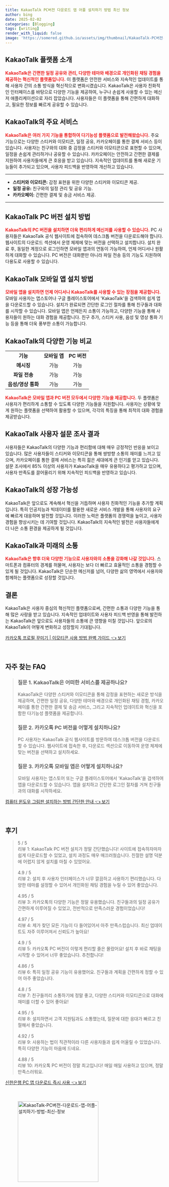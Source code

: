```yaml
---
title: KakaoTalk PC버전 다운로드 앱 어플 설치하기 방법 최신 정보
author: bing
date: 2025-02-02
categories: [Blogging]
tags: [writing]
render_with_liquid: false
image: 'https://somered.github.io/assets/img/thumbnail/KakaoTalk-PC버전-다운로드-앱-어플-설치하기-방법-최신-정보.webp'
---
```



<h2 id='KakaoTalk소개'>KakaoTalk 플랫폼 소개</h2>

<p><b><span style="color: #ee2323;">KakaoTalk은 간편한 일정 공유와 관리, 다양한 테마와 배경으로 개인화된 채팅 경험을 제공하는 혁신적인 플랫폼입니다.</span></b> 이 플랫폼은 안전한 서비스와 지속적인 업데이트를 통해 사용자 간의 소통 방식을 혁신적으로 변화시켰습니다. KakaoTalk은 사용자 친화적인 인터페이스를 바탕으로 다양한 기능을 제공하여, 누구나 손쉽게 사용할 수 있는 메신저 애플리케이션으로 자리 잡았습니다. 사용자들은 이 플랫폼을 통해 간편하게 대화하고, 필요한 정보를 빠르게 공유할 수 있습니다.</p>

<h2 id='KakaoTalk서비스'>KakaoTalk의 주요 서비스</h2>

<p><b><span style="color: #ee2323;">KakaoTalk은 여러 가지 기능을 통합하여 다기능성 플랫폼으로 발전해왔습니다.</span></b> 주요 기능으로는 다양한 스티커와 이모티콘, 일정 공유, 카카오페이를 통한 결제 서비스 등이 있습니다. 사용자는 친구와의 대화 중 감정을 스티커와 이모티콘으로 표현할 수 있으며, 일정을 손쉽게 관리하거나 공유할 수 있습니다. 카카오페이는 안전하고 간편한 결제를 지원하여 사용자들에게 큰 호응을 받고 있습니다. 지속적인 업데이트를 통해 새로운 기능들이 추가되고 있으며, 사용자 피드백을 반영하여 개선하고 있습니다.</p>

<hr />

<ul>
    <li><b>스티커와 이모티콘:</b> 감정 표현을 위한 다양한 스티커와 이모티콘 제공.</li>
    <li><b>일정 공유:</b> 친구와의 일정 관리 및 공유 기능.</li>
    <li><b>카카오페이:</b> 간편한 결제 및 송금 서비스 제공.</li>
</ul>

<hr />

<h2 id='KakaoTalkPC설치'>KakaoTalk PC 버전 설치 방법</h2>

<p><b><span style="color: #ee2323;">KakaoTalk의 PC 버전을 설치하면 더욱 편리하게 메신저를 사용할 수 있습니다.</span></b> PC 사용자들은 KakaoTalk 공식 웹사이트에 접속하여 데스크톱 버전을 다운로드해야 합니다. 웹사이트의 다운로드 섹션에서 운영 체제에 맞는 버전을 선택하고 설치합니다. 설치 완료 후, 동일한 계정으로 로그인하면 모바일 앱과의 연동이 가능하여, 언제 어디서나 원활하게 대화할 수 있습니다. PC 버전은 대화뿐만 아니라 파일 전송 등의 기능도 지원하여 다용도로 사용할 수 있습니다.</p>

<h2 id='KakaoTalk모바일설치'>KakaoTalk 모바일 앱 설치 방법</h2>

<p><b><span style="color: #ee2323;">모바일 앱을 설치하면 언제 어디서나 KakaoTalk를 사용할 수 있는 장점을 제공합니다.</span></b> 모바일 사용자는 앱스토어나 구글 플레이스토어에서 'KakaoTalk'을 검색하여 쉽게 앱을 다운로드할 수 있습니다. 설치가 완료되면 간단한 로그인 절차를 통해 친구들과 대화를 시작할 수 있습니다. 모바일 앱은 언제든지 소통이 가능하고, 다양한 기능을 통해 사용자들이 원하는 대화 경험을 제공합니다. 친구 추가, 스티커 사용, 음성 및 영상 통화 기능 등을 통해 더욱 풍부한 소통이 가능합니다.</p>

<h2 id='KakaoTalk기능비교'>KakaoTalk의 다양한 기능 비교</h2>

<table>
    <tr>
        <td style="text-align: center; height: 17px;"><b>기능</b></td>
        <td style="text-align: center; height: 17px;"><b>모바일 앱</b></td>
        <td style="text-align: center; height: 17px;"><b>PC 버전</b></td>
    </tr>
    <tr>
        <td style="text-align: center; height: 17px;"><b>메시징</b></td>
        <td style="text-align: center; height: 17px;">가능</td>
        <td style="text-align: center; height: 17px;">가능</td>
    </tr>
    <tr>
        <td style="text-align: center; height: 17px;"><b>파일 전송</b></td>
        <td style="text-align: center; height: 17px;">가능</td>
        <td style="text-align: center; height: 17px;">가능</td>
    </tr>
    <tr>
        <td style="text-align: center; height: 17px;"><b>음성/영상 통화</b></td>
        <td style="text-align: center; height: 17px;">가능</td>
        <td style="text-align: center; height: 17px;">가능</td>
    </tr>
</table>

<p><b><span style="color: #ee2323;">KakaoTalk은 모바일 앱과 PC 버전 모두에서 다양한 기능을 제공합니다.</span></b> 두 플랫폼은 사용자가 편리하게 소통할 수 있도록 다양한 기능들을 지원합니다. 사용자는 상황에 맞게 원하는 플랫폼을 선택하여 활용할 수 있으며, 각각의 특징을 통해 최적의 대화 경험을 제공받습니다.</p>

<h2 id='사용자설문조사결과'>KakaoTalk 사용자 설문 조사 결과</h2>

<p>사용자들은 KakaoTalk의 다양한 기능과 편리함에 대해 매우 긍정적인 반응을 보이고 있습니다. 많은 사용자들이 스티커와 이모티콘을 통해 쌍방향 소통의 재미를 느끼고 있으며, 카카오페이를 통한 결제 서비스는 특히 젊은 세대에게 큰 인기를 얻고 있습니다. 설문 조사에서 85% 이상의 사용자가 KakaoTalk을 매우 유용하다고 평가하고 있으며, 사용자 만족도를 끌어올리기 위해 지속적인 피드백을 반영하고 있습니다.</p>

<h2 id='KakaoTalk의성장가능성'>KakaoTalk의 성장 가능성</h2>

<p>KakaoTalk은 앞으로도 계속해서 혁신을 거듭하며 사용자 친화적인 기능을 추가할 계획입니다. 특히 인공지능과 빅데이터를 활용한 새로운 서비스 개발을 통해 사용자의 요구에 빠르게 대응하며 발전할 것입니다. 이러한 노력은 플랫폼의 경쟁력을 높이고, 사용자 경험을 향상시키는 데 기여할 것입니다. KakaoTalk의 지속적인 발전은 사용자들에게 더 나은 소통 환경을 제공하게 될 것입니다.</p>

<h2 id='KakaoTalk과미래'>KakaoTalk과 미래의 소통</h2>

<p><b><span style="color: #ee2323;">KakaoTalk은 향후 더욱 다양한 기능으로 사용자와의 소통을 강화해 나갈 것입니다.</span></b> 스마트폰과 컴퓨터의 경계를 허물며, 사용자는 보다 더 빠르고 효율적인 소통을 경험할 수 있게 될 것입니다. KakaoTalk은 단순한 메신저를 넘어, 다양한 삶의 영역에서 사용자와 함께하는 플랫폼으로 성장할 것입니다.</p>

<h2 id='결론'>결론</h2>

<p>KakaoTalk은 사용자 중심의 혁신적인 플랫폼으로써, 간편한 소통과 다양한 기능을 통해 많은 사랑을 받고 있습니다. 지속적인 업데이트와 사용자 피드백 반영을 통해 발전하는 KakaoTalk은 앞으로도 사용자들의 소통에 큰 영향을 미칠 것입니다. 앞으로의 KakaoTalk이 어떻게 변화하고 성장할지 기대됩니다.</p>


<p><a class="click-button" title="카카오톡 프로필 꾸미기 | 이모티콘 사용 방법 완벽 가이드" href="https://somered.github.io/posts/%EC%B9%B4%EC%B9%B4%EC%98%A4%ED%86%A1-%ED%94%84%EB%A1%9C%ED%95%84-%EA%BE%B8%EB%AF%B8%EA%B8%B0-%EC%9D%B4%EB%AA%A8%ED%8B%B0%EC%BD%98-%EC%82%AC%EC%9A%A9-%EB%B0%A9%EB%B2%95-%EC%99%84%EB%B2%BD-%EA%B0%80%EC%9D%B4%EB%93%9C/" rel="dofollow">카카오톡 프로필 꾸미기 | 이모티콘 사용 방법 완벽 가이드 👈 보기</a></p><br>
<h2 id='자주_찾는_FAQ'>자주 찾는 FAQ</h2>
<div itemscope="" itemtype="https://schema.org/FAQPage"> 
<blockquote> 
<div itemscope="" itemprop="mainEntity" itemtype="https://schema.org/Question"> 
<h3 itemprop="name">질문 1. KakaoTalk은 어떠한 서비스를 제공하나요?</h3> 
<div itemscope="" itemprop="acceptedAnswer" itemtype="https://schema.org/Answer"> 
<span itemprop="text"> 
<p>KakaoTalk은 다양한 스티커와 이모티콘을 통해 감정을 표현하는 새로운 방식을 제공하며, 간편한 일정 공유, 다양한 테마와 배경으로 개인화된 채팅 경험, 카카오페이를 통한 간편한 결제 및 송금 서비스, 그리고 지속적인 업데이트와 혁신을 포함한 다기능성 플랫폼을 제공합니다.</p> 
</span> 
</div> 
</div> 
<div itemscope="" itemprop="mainEntity" itemtype="https://schema.org/Question"> 
<h3 itemprop="name">질문 2. 카카오톡 PC 버전을 어떻게 설치하나요?</h3> 
<div itemscope="" itemprop="acceptedAnswer" itemtype="https://schema.org/Answer"> 
<span itemprop="text"> 
<p>PC 사용자는 KakaoTalk 공식 웹사이트를 방문하여 데스크톱 버전을 다운로드할 수 있습니다. 웹사이트에 접속한 후, 다운로드 섹션으로 이동하여 운영 체제에 맞는 버전을 선택하고 설치하세요.</p> 
</span> 
</div> 
</div> 
<div itemscope="" itemprop="mainEntity" itemtype="https://schema.org/Question"> 
<h3 itemprop="name">질문 3. 카카오톡 모바일 앱은 어떻게 설치하나요?</h3> 
<div itemscope="" itemprop="acceptedAnswer" itemtype="https://schema.org/Answer"> 
<span itemprop="text"> 
<p>모바일 사용자는 앱스토어 또는 구글 플레이스토어에서 'KakaoTalk'을 검색하여 앱을 다운로드할 수 있습니다. 앱을 설치하고 간단한 로그인 절차를 거쳐 친구들과의 대화를 시작하세요.</p> 
</span> 
</div> 
</div> 
</blockquote> 
</div>
<p><a class="click-button" title="컴퓨터 윈도우 그림판 설치하는 방법 간단한 안내" href="https://somered.github.io/posts/%EC%BB%B4%ED%93%A8%ED%84%B0-%EC%9C%88%EB%8F%84%EC%9A%B0-%EA%B7%B8%EB%A6%BC%ED%8C%90-%EC%84%A4%EC%B9%98%ED%95%98%EB%8A%94-%EB%B0%A9%EB%B2%95-%EA%B0%84%EB%8B%A8%ED%95%9C-%EC%95%88%EB%82%B4/" rel="dofollow">컴퓨터 윈도우 그림판 설치하는 방법 간단한 안내 👈 보기</a></p><br>
<h2 id='후기'>후기</h2>
<div itemscope itemtype="https://schema.org/Product">
  <blockquote>
  <div itemprop="review" itemscope itemtype="https://schema.org/Review">
      <div itemprop="reviewRating" itemscope itemtype="https://schema.org/Rating"> <span itemprop="ratingValue">5</span> / <span itemprop="bestRating">5</span> </div>
      <span itemprop="reviewBody">리뷰 1: KakaoTalk PC 버전 설치가 정말 간단했습니다! 사이트에 접속하자마자 쉽게 다운로드할 수 있었고, 설치 과정도 매우 매끄러웠습니다. 친절한 설명 덕분에 어렵지 않게 설치를 마칠 수 있었어요.</span>
  </div>
  <br>
  <div itemprop="review" itemscope itemtype="https://schema.org/Review">
      <div itemprop="reviewRating" itemscope itemtype="https://schema.org/Rating"> <span itemprop="ratingValue">4.9</span> / <span itemprop="bestRating">5</span> </div>
      <span itemprop="reviewBody">리뷰 2: 설치 후 사용자 인터페이스가 너무 깔끔하고 사용하기 편리했습니다. 다양한 테마를 설정할 수 있어서 개인화된 채팅 경험을 누릴 수 있어 좋았습니다.</span>
  </div>
  <br>
  <div itemprop="review" itemscope itemtype="https://schema.org/Review">
      <div itemprop="reviewRating" itemscope itemtype="https://schema.org/Rating"> <span itemprop="ratingValue">4.95</span> / <span itemprop="bestRating">5</span> </div>
      <span itemprop="reviewBody">리뷰 3: 카카오톡의 다양한 기능은 정말 유용했습니다. 친구들과의 일정 공유가 간편하게 이루어질 수 있었고, 전반적으로 만족스러운 경험이었습니다!</span>
  </div>
  <br>
  <div itemprop="review" itemscope itemtype="https://schema.org/Review">
      <div itemprop="reviewRating" itemscope itemtype="https://schema.org/Rating"> <span itemprop="ratingValue">4.97</span> / <span itemprop="bestRating">5</span> </div>
      <span itemprop="reviewBody">리뷰 4: 제가 찾던 모든 기능이 다 들어있어서 아주 만족스럽습니다. 최신 업데이트도 자주 이루어져서 신뢰도가 높아요!</span>
  </div>
  <br>
  <div itemprop="review" itemscope itemtype="https://schema.org/Review">
      <div itemprop="reviewRating" itemscope itemtype="https://schema.org/Rating"> <span itemprop="ratingValue">4.9</span> / <span itemprop="bestRating">5</span> </div>
      <span itemprop="reviewBody">리뷰 5: 카카오톡 PC 버전이 이렇게 편리할 줄은 몰랐어요! 설치 후 바로 채팅을 시작할 수 있어서 너무 좋았습니다. 추천합니다!</span>
  </div>
  <br>
  <div itemprop="review" itemscope itemtype="https://schema.org/Review">
      <div itemprop="reviewRating" itemscope itemtype="https://schema.org/Rating"> <span itemprop="ratingValue">4.86</span> / <span itemprop="bestRating">5</span> </div>
      <span itemprop="reviewBody">리뷰 6: 특히 일정 공유 기능이 유용했어요. 친구들과 계획을 간편하게 정할 수 있어 아주 좋았습니다.</span>
  </div>
  <br>
  <div itemprop="review" itemscope itemtype="https://schema.org/Review">
      <div itemprop="reviewRating" itemscope itemtype="https://schema.org/Rating"> <span itemprop="ratingValue">4.8</span> / <span itemprop="bestRating">5</span> </div>
      <span itemprop="reviewBody">리뷰 7: 친구들끼리 소통하기에 정말 좋고, 다양한 스티커와 이모티콘으로 대화에 재미를 더할 수 있어 좋아요!</span>
  </div>
  <br>
  <div itemprop="review" itemscope itemtype="https://schema.org/Review">
      <div itemprop="reviewRating" itemscope itemtype="https://schema.org/Rating"> <span itemprop="ratingValue">4.95</span> / <span itemprop="bestRating">5</span> </div>
      <span itemprop="reviewBody">리뷰 8: 설치하면서 고객 지원팀과도 소통했는데, 질문에 대한 응대가 빠르고 친절해서 좋았습니다.</span>
  </div>
  <br>
  <div itemprop="review" itemscope itemtype="https://schema.org/Review">
      <div itemprop="reviewRating" itemscope itemtype="https://schema.org/Rating"> <span itemprop="ratingValue">4.92</span> / <span itemprop="bestRating">5</span> </div>
      <span itemprop="reviewBody">리뷰 9: 사용하는 법이 직관적이라 다른 사용자들과 쉽게 어울릴 수 있었습니다. 특히 다양한 기능이 마음에 드네요.</span>
  </div>
  <br>
  <div itemprop="review" itemscope itemtype="https://schema.org/Review">
      <div itemprop="reviewRating" itemscope itemtype="https://schema.org/Rating"> <span itemprop="ratingValue">4.88</span> / <span itemprop="bestRating">5</span> </div>
      <span itemprop="reviewBody">리뷰 10: 카카오톡 PC 버전이 정말 최고입니다! 매일 매일 사용하고 있으며, 정말 만족스러워요.</span>
  </div>
  </blockquote>
</div>
<p><a class="click-button" title="신한은행 PC 앱 다운로드 즉시 사용" href="https://somered.github.io/posts/%EC%8B%A0%ED%95%9C%EC%9D%80%ED%96%89-PC-%EC%95%B1-%EB%8B%A4%EC%9A%B4%EB%A1%9C%EB%93%9C-%EC%A6%89%EC%8B%9C-%EC%82%AC%EC%9A%A9/" rel="dofollow">신한은행 PC 앱 다운로드 즉시 사용 👈 보기</a></p><br>
<figure class="image"><img src="https://somered.github.io/assets/img/thumbnail/KakaoTalk-PC버전-다운로드-앱-어플-설치하기-방법-최신-정보.webp" alt="KakaoTalk-PC버전-다운로드-앱-어플-설치하기-방법-최신-정보" width="256" height="256"></figure>